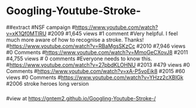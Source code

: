 # Googling-Youtube-Stroke-
##extract
#NSF campaign
#https://www.youtube.com/watch?v=xK1Qf0MTIRU #2009 
#1,645 views #1 comment
#Very helpful.  I feel much more aware of how to recognise a stroke.  Thanks!
#https://www.youtube.com/watch?v=RBaMgsSKzCc #2010
#7,946 views #0 Comments
#https://www.youtube.com/watch?v=MmoGeCXovJ8 #2011
#4,755 views # 0 comments
#Everyone needs to know this. 
#https://www.youtube.com/watch?v=27pbdKLOHNU #2013
#479 views #0 Comments
#https://www.youtube.com/watch?v=xA-P5voEik8 #2015
#60 views #0 Comments
#https://www.youtube.com/watch?v=YHzz2cXBlGk #2006 stroke heroes long version
###
#view at
https://gntem2.github.io/Googling-Youtube-Stroke-/

